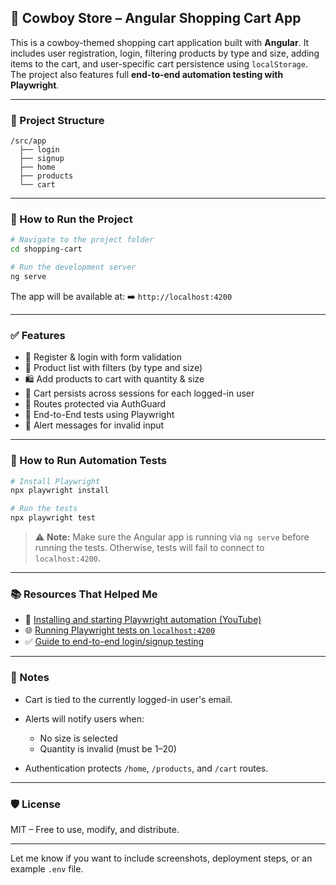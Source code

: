 ## 🤠 Cowboy Store – Angular Shopping Cart App

This is a cowboy-themed shopping cart application built with **Angular**. It includes user registration, login, filtering products by type and size, adding items to the cart, and user-specific cart persistence using `localStorage`. The project also features full **end-to-end automation testing with Playwright**.

---

### 📂 Project Structure

```
/src/app
  ├── login
  ├── signup
  ├── home
  ├── products
  └── cart
```

---

### 🚀 How to Run the Project

```bash
# Navigate to the project folder
cd shopping-cart

# Run the development server
ng serve
```

The app will be available at:
➡️ `http://localhost:4200`

---

### ✅ Features

* 🧾 Register & login with form validation
* 👕 Product list with filters (by type and size)
* 🛍️ Add products to cart with quantity & size
* 🧠 Cart persists across sessions for each logged-in user
* 🔐 Routes protected via AuthGuard
* 🧪 End-to-End tests using Playwright
* 📢 Alert messages for invalid input

---

### 🧪 How to Run Automation Tests

```bash
# Install Playwright
npx playwright install

# Run the tests
npx playwright test
```

> ⚠️ **Note:** Make sure the Angular app is running via `ng serve` before running the tests.
> Otherwise, tests will fail to connect to `localhost:4200`.

---

### 📚 Resources That Helped Me

* 🔧 [Installing and starting Playwright automation (YouTube)](https://www.youtube.com/watch?v=Xz6lhEzgI5I)
* 🌐 [Running Playwright tests on `localhost:4200`](https://playwright.dev/docs/test-webserver)
* ✅ [Guide to end-to-end login/signup testing](https://betterstack.com/community/guides/testing/playwright-signup-login/)

---

### 📝 Notes

* Cart is tied to the currently logged-in user's email.
* Alerts will notify users when:

  * No size is selected
  * Quantity is invalid (must be 1–20)
* Authentication protects `/home`, `/products`, and `/cart` routes.

---

### 🛡️ License

MIT – Free to use, modify, and distribute.

---

Let me know if you want to include screenshots, deployment steps, or an example `.env` file.
